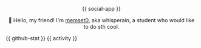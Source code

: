 <p align="center">
  {{ social-app }}
</p>

<p align="center">
👋 Hello, my friend! I'm <a href="https://memset0.cn/">memset0</a>, aka whisperain, a student who would like to do sth cool.
</p>

<table width="800px">
{{ github-stat }}
{{ activity }}
</table>